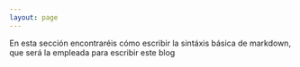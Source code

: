 ```yaml
---
layout: page
---
```


En esta sección encontraréis cómo escribir la sintáxis básica de markdown, que será la empleada para escribir este blog
